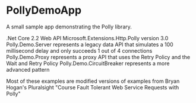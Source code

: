 # PollyDemoApp
A small sample app demonstrating the Polly library.

.Net Core 2.2 Web API
Microsoft.Extensions.Http.Polly version 3.0
Polly.Demo.Server represents a legacy data API that simulates a 100 millisecond delay and only succeeds 1 out of 4 connections
Polly.Demo.Proxy represents a proxy API that uses the Retry Policy and the Wait and Retry Policy
Polly.Demo.CircuitBreaker represents a more advanced pattern

Most of these examples are modified versions of examples from Bryan Hogan's Pluralsight "Course Fault Tolerant Web Service Requests with Polly"
